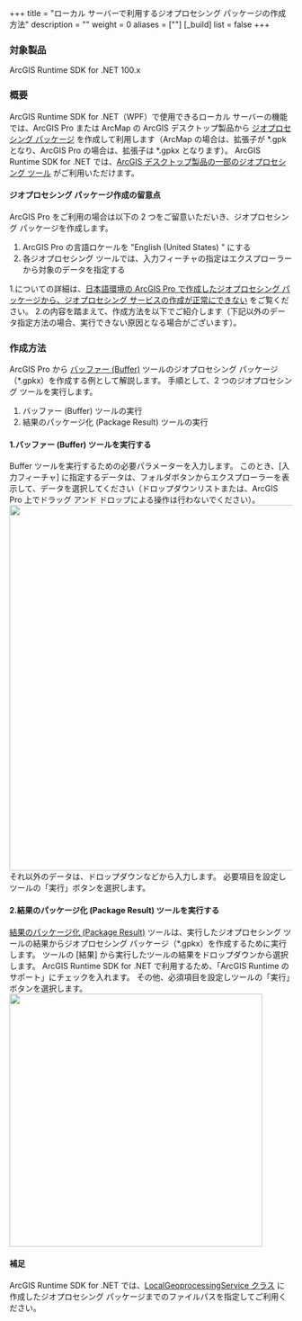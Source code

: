 +++
title = "ローカル サーバーで利用するジオプロセシング パッケージの作成方法"
description = ""
weight = 0
aliases = [""]
[_build]
list = false
+++

### 対象製品
ArcGIS Runtime SDK for .NET 100.x

### 概要
ArcGIS Runtime SDK for .NET（WPF）で使用できるローカル サーバーの機能では、ArcGIS Pro または ArcMap の ArcGIS デスクトップ製品から [ジオプロセシング パッケージ](https://pro.arcgis.com/ja/pro-app/latest/help/analysis/geoprocessing/share-analysis/what-is-a-geoprocessing-package-.htm) を作成して利用します（ArcMap の場合は、拡張子が *.gpk となり、ArcGIS Pro の場合は、拡張子は *.gpkx となります）。
ArcGIS Runtime SDK for .NET では、[ArcGIS デスクトップ製品の一部のジオプロセシング ツール](https://developers.arcgis.com/net/local-server/geoprocessing-tools-support/) がご利用いただけます。

#### ジオプロセシング パッケージ作成の留意点
ArcGIS Pro をご利用の場合は以下の 2 つをご留意いただいき、ジオプロセシング パッケージを作成します。

1. ArcGIS Pro の言語ロケールを "English (United States) " にする
2. 各ジオプロセシング ツールでは、入力フィーチャの指定はエクスプローラーから対象のデータを指定する

1.についての詳細は、[日本語環境の ArcGIS Pro で作成したジオプロセシング パッケージから、ジオプロセシング サービスの作成が正常にできない](../001/) をご覧ください。
2.の内容を踏まえて、作成方法を以下でご紹介します（下記以外のデータ指定方法の場合、実行できない原因となる場合がございます）。

### 作成方法
ArcGIS Pro から [バッファー (Buffer)](https://pro.arcgis.com/ja/pro-app/tool-reference/analysis/buffer.htm) ツールのジオプロセシング パッケージ（*.gpkx）を作成する例として解説します。
手順として、2 つのジオプロセシング ツールを実行します。

1. バッファー (Buffer) ツールの実行
2. 結果のパッケージ化 (Package Result) ツールの実行

#### 1.バッファー (Buffer) ツールを実行する
Buffer ツールを実行するための必要パラメーターを入力します。
このとき、[入力フィーチャ] に指定するデータは、フォルダボタンからエクスプローラーを表示して、データを選択してください（ドロップダウンリストまたは、ArcGIS Pro 上でドラッグ アンド ドロップによる操作は行わないでください）。
 <img src="http://apps.esrij.com/arcgis-dev/guide/img/product_faq/runtime/002/01.png" width="650px">
それ以外のデータは、ドロップダウンなどから入力します。
必要項目を設定しツールの「実行」ボタンを選択します。

#### 2.結果のパッケージ化 (Package Result) ツールを実行する
[結果のパッケージ化 (Package Result)](https://pro.arcgis.com/ja/pro-app/tool-reference/data-management/package-result.htm) ツールは、実行したジオプロセシング ツールの結果からジオプロセシング パッケージ（*.gpkx）を作成するために実行します。
ツールの [結果] から実行したツールの結果をドロップダウンから選択します。
ArcGIS Runtime SDK for .NET で利用するため、「ArcGIS Runtime のサポート」にチェックを入れます。
その他、必須項目を設定しツールの「実行」ボタンを選択します。
 <img src="http://apps.esrij.com/arcgis-dev/guide/img/product_faq/runtime/002/02.png" width="450px">
#### 補足
ArcGIS Runtime SDK for .NET では、[LocalGeoprocessingService クラス](https://developers.arcgis.com/net/latest/wpf/api-reference/html/M_Esri_ArcGISRuntime_LocalServices_LocalGeoprocessingService__ctor.htm) に作成したジオプロセシング パッケージまでのファイルパスを指定してご利用ください。

